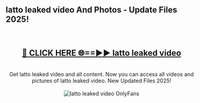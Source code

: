 <h2>latto leaked video And Photos - Update Files 2025!</h2>
<br>
<div align="center">
<h2><a href="https://linkcuts.com/hfmhzwbr" rel="nofollow">🔴 CLICK HERE 🌐==►► latto leaked video</a></h2>
<br>
Get latto leaked video and all content. Now you can access all videos and pictures of latto leaked video. New Updated Files 2025!
<br>
<br>
<a href="https://linkcuts.com/hfmhzwbr" rel="nofollow" data-target="animated-image.originalLink"><img src="https://i.ibb.co.com/WyWwxjT/player-gif2.gif" alt="latto leaked video OnlyFans" style="max-width: 100%; display: inline-block;" data-target="animated-image.originalImage"></a>
</div>
<br>